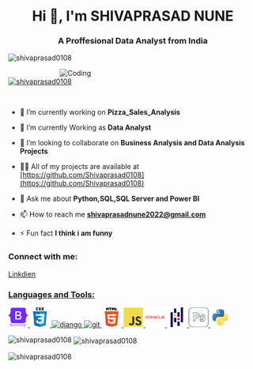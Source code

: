 <h1 align="center">Hi 👋, I'm SHIVAPRASAD NUNE</h1>
<h3 align="center">A Proffesional Data Analyst from India</h3>

<p align="left"> <img src="https://komarev.com/ghpvc/?username=shivaprasad0108&label=Profile%20views&color=0e75b6&style=flat" alt="shivaprasad0108" /> </p>
<img align="right" alt="Coding" width="400" src="https://user-images.githubusercontent.com/69011963/137184767-79a13ec7-1bb3-4341-a6da-3a149c9c159a.gif">
<p align="left"> <a href="https://github.com/ryo-ma/github-profile-trophy"><img src="https://github-profile-trophy.vercel.app/?username=shivaprasad0108" alt="shivaprasad0108" /></a> </p>

<p align="left"> <a href="https://twitter.com/" target="blank"><img src="https://img.shields.io/twitter/follow/?logo=twitter&style=for-the-badge" alt="" /></a> </p>

- 🔭 I’m currently working on **Pizza_Sales_Analysis**

- 🌱 I’m currently Working as **Data Analyst**

- 👯 I’m looking to collaborate on **Business Analysis and Data Analysis Projects**

- 👨‍💻 All of my projects are available at [https://github.com/Shivaprasad0108](https://github.com/Shivaprasad0108)

- 💬 Ask me about **Python,SQL,SQL Server and Power BI**

- 📫 How to reach me **shivaprasadnune2022@gmail.com**

- ⚡ Fun fact **I think i am funny**

<h3 align="left">Connect with me:</h3>
<p align="left">
<a href="www.linkedin.com/in/shivaprasad0108" target="blank">Linkdien<img align="center" 
</p>

<h3 align="left">Languages and Tools:</h3>
<p align="left"> <a href="https://getbootstrap.com" target="_blank" rel="noreferrer"> <img src="https://raw.githubusercontent.com/devicons/devicon/master/icons/bootstrap/bootstrap-plain-wordmark.svg" alt="bootstrap" width="40" height="40"/> </a> <a href="https://www.w3schools.com/css/" target="_blank" rel="noreferrer"> <img src="https://raw.githubusercontent.com/devicons/devicon/master/icons/css3/css3-original-wordmark.svg" alt="css3" width="40" height="40"/> </a> <a href="https://www.djangoproject.com/" target="_blank" rel="noreferrer"> <img src="https://cdn.worldvectorlogo.com/logos/django.svg" alt="django" width="40" height="40"/> </a> <a href="https://git-scm.com/" target="_blank" rel="noreferrer"> <img src="https://www.vectorlogo.zone/logos/git-scm/git-scm-icon.svg" alt="git" width="40" height="40"/> </a> <a href="https://www.w3.org/html/" target="_blank" rel="noreferrer"> <img src="https://raw.githubusercontent.com/devicons/devicon/master/icons/html5/html5-original-wordmark.svg" alt="html5" width="40" height="40"/> </a> <a href="https://developer.mozilla.org/en-US/docs/Web/JavaScript" target="_blank" rel="noreferrer"> <img src="https://raw.githubusercontent.com/devicons/devicon/master/icons/javascript/javascript-original.svg" alt="javascript" width="40" height="40"/> </a> <a href="https://www.oracle.com/" target="_blank" rel="noreferrer"> <img src="https://raw.githubusercontent.com/devicons/devicon/master/icons/oracle/oracle-original.svg" alt="oracle" width="40" height="40"/> </a> <a href="https://pandas.pydata.org/" target="_blank" rel="noreferrer"> <img src="https://raw.githubusercontent.com/devicons/devicon/2ae2a900d2f041da66e950e4d48052658d850630/icons/pandas/pandas-original.svg" alt="pandas" width="40" height="40"/> </a> <a href="https://www.photoshop.com/en" target="_blank" rel="noreferrer"> <img src="https://raw.githubusercontent.com/devicons/devicon/master/icons/photoshop/photoshop-line.svg" alt="photoshop" width="40" height="40"/> </a> <a href="https://www.python.org" target="_blank" rel="noreferrer"> <img src="https://raw.githubusercontent.com/devicons/devicon/master/icons/python/python-original.svg" alt="python" width="40" height="40"/> </a> </p>

<p><img align="left" src="https://github-readme-stats.vercel.app/api/top-langs?username=shivaprasad0108&show_icons=true&locale=en&layout=compact" alt="shivaprasad0108" /></p>

<p>&nbsp;<img align="center" src="https://github-readme-stats.vercel.app/api?username=shivaprasad0108&show_icons=true&locale=en" alt="shivaprasad0108" /></p>

<p><img align="center" src="https://github-readme-streak-stats.herokuapp.com/?user=shivaprasad0108&" alt="shivaprasad0108" /></p>

